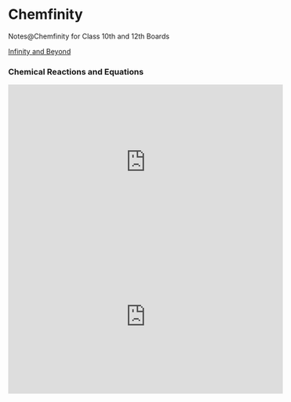 # Chemfinity
Notes@Chemfinity for Class 10th and 12th Boards

<a href="https://www.youtube.com/channel/UC-pXuGzu-1LHW6WBnh3mTqA"> Infinity and Beyond</a>

### Chemical Reactions and Equations

<iframe width="560" height="315" src="https://www.youtube.com/embed/GmNw8jmHGR4" frameborder="0" allow="accelerometer; autoplay; encrypted-media; gyroscope; picture-in-picture" allowfullscreen></iframe>


<iframe width="560" height="315" src="https://www.youtube.com/embed/NWXXqctyoSQ" frameborder="0" allow="accelerometer; autoplay; encrypted-media; gyroscope; picture-in-picture" allowfullscreen></iframe>

